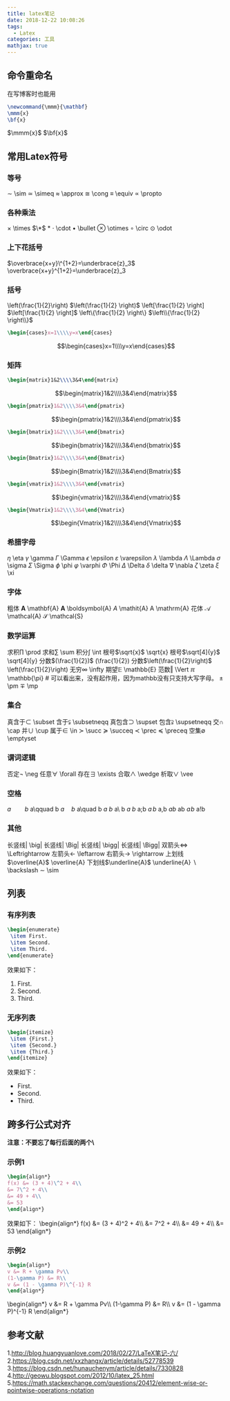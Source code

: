 ```yaml
---
title: latex笔记
date: 2018-12-22 10:08:26
tags: 
  - Latex
categories: 工具
mathjax: true
---
```


## 命令重命名
在写博客时也能用
``` Latex
\newcommand{\mmm}{\mathbf}
\mmm{x}
\bf{x}
```
$\newcommand{\mmm}{\mathbf}$
$\mmm{x}$
$\bf{x}$

## 常用Latex符号

### 等号
$\sim$  \sim
$\simeq$    \simeq
$\approx$   \approx
$\cong$ \cong
$\equiv$    \equiv
$\propto$ \propto
### 各种乘法
$\times$ \times
$\*$ *
$\cdot$ \cdot
$\bullet$ \bullet
$\otimes$ \otimes
$\circ$ \circ
$\odot$ \odot

### 上下花括号
$\overbrace{x+y}\^{1+2}=\underbrace{z}_3$ \overbrace{x+y}\^{1+2}=\underbrace{z}_3

### 括号
\left(\frac{1}{2}\right)    $\left(\frac{1}{2} \right)$
\left[\frac{1}{2} \right]    $\left[\frac{1}{2} \right]$
\left\\{\frac{1}{2} \right\\}    $\left\\{\frac{1}{2} \right\\}$
``` Latex
\begin{cases}x=1\\\\y=x\end{cases}    
```
$$\begin{cases}x=1\\\\y=x\end{cases}$$

### 矩阵
``` Latex
\begin{matrix}1&2\\\\3&4\end{matrix}
```
$$\begin{matrix}1&2\\\\3&4\end{matrix}$$
``` Latex
\begin{pmatrix}1&2\\\\3&4\end{pmatrix}
```
$$\begin{pmatrix}1&2\\\\3&4\end{pmatrix}$$
``` Latex
\begin{bmatrix}1&2\\\\3&4\end{bmatrix}
```
$$\begin{bmatrix}1&2\\\\3&4\end{bmatrix}$$
``` Latex
\begin{Bmatrix}1&2\\\\3&4\end{Bmatrix}
```
$$\begin{Bmatrix}1&2\\\\3&4\end{Bmatrix}$$
``` Latex
\begin{vmatrix}1&2\\\\3&4\end{vmatrix}
```
$$\begin{vmatrix}1&2\\\\3&4\end{vmatrix}$$
``` Latex
\begin{Vmatrix}1&2\\\\3&4\end{Vmatrix}
```
$$\begin{Vmatrix}1&2\\\\3&4\end{Vmatrix}$$

### 希腊字母
$\eta$ \eta
$\gamma$ \gamma
$\Gamma$ \Gamma
$\epsilon$ \epsilon
$\varepsilon$ \varepsilon
$\lambda$ \lambda
$\Lambda$ \Lambda
$\sigma$ \sigma
$\Sigma$ \Sigma
$\phi$ \phi
$\varphi$ \varphi
$\Phi$ \Phi
$\Delta$ \Delta
$\delta$ \delta
$\nabla$ \nabla
$\zeta$ \zeta
$\xi$ \xi

### 字体
粗体
$\mathbf{A}$ \mathbf{A}
$\boldsymbol{A}$ \boldsymbol{A}
$\mathit{A}$ \mathit{A}
$\mathrm{A}$ \mathrm{A}
花体
$\mathcal{A}$ \mathcal{A}
$\mathcal{S}$ \mathcal{S}


### 数学运算
求积$\prod$ \prod
求和$\sum$ \sum
积分$\int$ \int
根号$\sqrt{x}$ \sqrt{x}
根号$\sqrt[4]{y}$ \sqrt[4]{y}
分数$(\frac{1}{2})$ (\frac{1}{2})
分数$\left(\frac{1}{2}\right)$ \left(\frac{1}{2}\right)
无穷$\infty$ \infty
期望$\mathbb{E}$ \mathbb{E}
范数$\Vert$ \Vert
$\mathbb{\pi}$ \mathbb{\pi} # 可以看出来，没有起作用，因为mathbb没有只支持大写字母。
$\pm$ \pm
$\mp$ \mp


### 集合
真含于$\subset$ \subset
含于$\subsetneqq$ \subsetneqq
真包含$\supset$ \supset
包含$\supsetneqq$ \supsetneqq
交$\cap$ \cap
并$\cup$ \cup
属于$\in$ \in
$\succ$ \succ
$\succeq$ \succeq
$\prec$ \prec
$\preceq$ \preceq
空集$\emptyset$ \emptyset

### 谓词逻辑
否定$\neg$ \neg
任意$\forall$ \forall
存在$\exists$ \exists
合取$\wedge$ \wedge
析取$\vee$ \vee

### 空格
$a\qquad b$ a\qquad b
$a\quad b$ a\quad b
$a\ b$ a\ b
$a\;b$ a\;b
$a\,b$ a\,b
$ab$ ab
$a\!b$ a\!b

### 其他
长竖线$\big|$ \big|
长竖线$\Big|$ \Big|
长竖线$\bigg|$ \bigg|
长竖线$\Bigg|$ \Bigg|
双箭头$\Leftrightarrow$ \Leftrightarrow
左箭头$\leftarrow$ \leftarrow 
右箭头$\rightarrow$ \rightarrow 
上划线$\overline{A}$ \overline{A}
下划线$\underline{A}$ \underline{A}
$\backslash$ \backslash
$\sim$ \sim

## 列表
### 有序列表
``` Latex
\begin{enumerate}
 \item First.
 \item Second.
 \item Third.
\end{enumerate}
```
效果如下：
1. First.
2. Second.
3. Third.

### 无序列表
``` Latex
\begin{itemize}
 \item {First.}
 \item {Second.}
 \item {Third.}
\end{itemize}
```
效果如下：
+ First.
+ Second.
+ Third.

## 跨多行公式对齐
**注意：不要忘了每行后面的两个\\**
### 示例1
``` Latex
\begin{align*}
f(x) &= (3 + 4)\^2 + 4\\
&= 7\^2 + 4\\
&= 49 + 4\\
&= 53
\end{align*}
```
效果如下：
\begin{align\*}
f(x) &= (3 + 4)\^2 + 4\\\\
&= 7\^2 + 4\\\\
&= 49 + 4\\\\
&= 53
\end{align\*}
### 示例2
``` Latex
\begin{align*}
v &= R + \gamma Pv\\
(1-\gamma P) &= R\\
v &= (1 - \gamma P)\^{-1} R
\end{align*}
```
\begin{align\*}
v &= R + \gamma Pv\\\\
(1-\gamma P) &= R\\\\
v &= (1 - \gamma P)\^{-1} R
\end{align\*}


## 参考文献
1.http://blog.huangyuanlove.com/2018/02/27/LaTeX笔记-六/
2.https://blog.csdn.net/xxzhangx/article/details/52778539
3.https://blog.csdn.net/hunauchenym/article/details/7330828
4.http://geowu.blogspot.com/2012/10/latex_25.html
5.https://math.stackexchange.com/questions/20412/element-wise-or-pointwise-operations-notation
